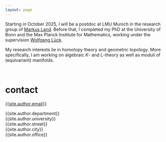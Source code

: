 ```yaml
---
layout: page
---
```

Starting in October 2025, I will be a postdoc at LMU Munich in the research group of [Markus Land](https://www.markus-land.de/).
Before that, I completed my PhD at the University of Bonn and the Max Planck Institute for Mathematics, working under the supervision [Wolfgang Lück](https://him-lueck.uni-bonn.de/).

My research interests lie in homotopy theory and geometric topology.
More specifically, I am working on algebraic $K$- and $L$-theory as well as moduli of (equivariant) manifolds.

<br />

# contact

[{{site.author.email}}](mailto:{{site.author.email}})

{{site.author.department}} \
{{site.author.university}} \
{{site.author.street}} \
{{site.author.city}} \
{{site.author.office}}
